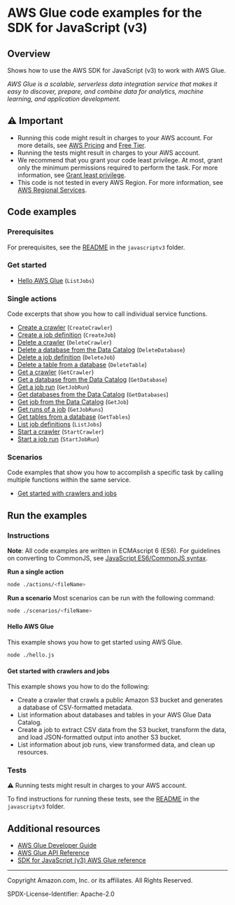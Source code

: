 # AWS Glue code examples for the SDK for JavaScript (v3)

## Overview

Shows how to use the AWS SDK for JavaScript (v3) to work with AWS Glue.

<!--custom.overview.start-->
<!--custom.overview.end-->

_AWS Glue is a scalable, serverless data integration service that makes it easy to discover, prepare, and combine data for analytics, machine learning, and application development._

## ⚠ Important

* Running this code might result in charges to your AWS account. For more details, see [AWS Pricing](https://aws.amazon.com/pricing/) and [Free Tier](https://aws.amazon.com/free/).
* Running the tests might result in charges to your AWS account.
* We recommend that you grant your code least privilege. At most, grant only the minimum permissions required to perform the task. For more information, see [Grant least privilege](https://docs.aws.amazon.com/IAM/latest/UserGuide/best-practices.html#grant-least-privilege).
* This code is not tested in every AWS Region. For more information, see [AWS Regional Services](https://aws.amazon.com/about-aws/global-infrastructure/regional-product-services).

<!--custom.important.start-->
<!--custom.important.end-->

## Code examples

### Prerequisites

For prerequisites, see the [README](../../README.md#Prerequisites) in the `javascriptv3` folder.


<!--custom.prerequisites.start-->
<!--custom.prerequisites.end-->

### Get started

- [Hello AWS Glue](hello.js#L8) (`ListJobs`)


### Single actions

Code excerpts that show you how to call individual service functions.

- [Create a crawler](actions/create-crawler.js#L8) (`CreateCrawler`)
- [Create a job definition](actions/create-job.js#L8) (`CreateJob`)
- [Delete a crawler](actions/delete-crawler.js#L8) (`DeleteCrawler`)
- [Delete a database from the Data Catalog](actions/delete-database.js#L8) (`DeleteDatabase`)
- [Delete a job definition](actions/delete-job.js#L8) (`DeleteJob`)
- [Delete a table from a database](actions/delete-table.js#L8) (`DeleteTable`)
- [Get a crawler](actions/get-crawler.js#L8) (`GetCrawler`)
- [Get a database from the Data Catalog](actions/get-database.js#L8) (`GetDatabase`)
- [Get a job run](actions/get-job-run.js#L8) (`GetJobRun`)
- [Get databases from the Data Catalog](actions/get-databases.js#L8) (`GetDatabases`)
- [Get job from the Data Catalog](actions/get-job.js#L8) (`GetJob`)
- [Get runs of a job](actions/get-job-runs.js#L8) (`GetJobRuns`)
- [Get tables from a database](actions/get-tables.js#L8) (`GetTables`)
- [List job definitions](actions/list-jobs.js#L8) (`ListJobs`)
- [Start a crawler](actions/start-crawler.js#L8) (`StartCrawler`)
- [Start a job run](actions/start-job-run.js#L8) (`StartJobRun`)

### Scenarios

Code examples that show you how to accomplish a specific task by calling multiple
functions within the same service.

- [Get started with crawlers and jobs](scenarios/basic/steps/start-crawler.js)


<!--custom.examples.start-->
<!--custom.examples.end-->

## Run the examples

### Instructions

**Note**: All code examples are written in ECMAscript 6 (ES6). For guidelines on converting to CommonJS, see
[JavaScript ES6/CommonJS syntax](https://docs.aws.amazon.com/sdk-for-javascript/v3/developer-guide/sdk-examples-javascript-syntax.html).

**Run a single action**

```bash
node ./actions/<fileName>
```

**Run a scenario**
Most scenarios can be run with the following command:
```bash
node ./scenarios/<fileName>
```

<!--custom.instructions.start-->
<!--custom.instructions.end-->

#### Hello AWS Glue

This example shows you how to get started using AWS Glue.

```bash
node ./hello.js
```


#### Get started with crawlers and jobs

This example shows you how to do the following:

- Create a crawler that crawls a public Amazon S3 bucket and generates a database of CSV-formatted metadata.
- List information about databases and tables in your AWS Glue Data Catalog.
- Create a job to extract CSV data from the S3 bucket, transform the data, and load JSON-formatted output into another S3 bucket.
- List information about job runs, view transformed data, and clean up resources.

<!--custom.scenario_prereqs.glue_Scenario_GetStartedCrawlersJobs.start-->
<!--custom.scenario_prereqs.glue_Scenario_GetStartedCrawlersJobs.end-->


<!--custom.scenarios.glue_Scenario_GetStartedCrawlersJobs.start-->
<!--custom.scenarios.glue_Scenario_GetStartedCrawlersJobs.end-->

### Tests

⚠ Running tests might result in charges to your AWS account.


To find instructions for running these tests, see the [README](../../README.md#Tests)
in the `javascriptv3` folder.



<!--custom.tests.start-->
<!--custom.tests.end-->

## Additional resources

- [AWS Glue Developer Guide](https://docs.aws.amazon.com/glue/latest/dg/what-is-glue.html)
- [AWS Glue API Reference](https://docs.aws.amazon.com/glue/latest/dg/aws-glue-api.html)
- [SDK for JavaScript (v3) AWS Glue reference](https://docs.aws.amazon.com/AWSJavaScriptSDK/v3/latest/client/glue)

<!--custom.resources.start-->
<!--custom.resources.end-->

---

Copyright Amazon.com, Inc. or its affiliates. All Rights Reserved.

SPDX-License-Identifier: Apache-2.0